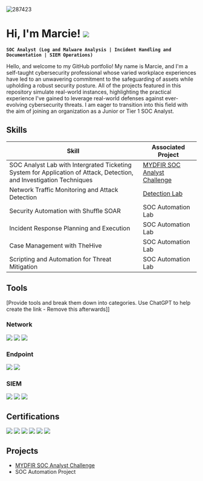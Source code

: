 ![287423](https://github.com/user-attachments/assets/d972e208-329e-47d8-98ad-a7bf5c854292) 

# Hi, I'm Marcie! <a href="https://linkedin.com/in/marcie-tolbert"><img src="https://img.shields.io/badge/-LinkedIn-0072b1?&style=for-the-badge&logo=linkedin&logoColor=white" /></a>

**`SOC Analyst (Log and Malware Analysis | Incident Handling and Documentation | SIEM Operations)`**

Hello, and welcome to my GitHub portfolio! My name is Marcie, and I'm a self-taught cybersecurity professional whose varied workplace experiences have led to an unwavering commitment to the safeguarding of assets while upholding a robust security posture. All of the projects featured in this repository simulate real-world instances, highlighting the practical experience I've gained to leverage real-world defenses against ever-evolving cybersecurity threats. I am eager to transition into this field with the aim of joining an organization as a Junior or Tier 1 SOC Analyst.

## Skills

| Skill                                         | Associated Project         |
|-----------------------------------------------|----------------------------|
| SOC Analyst Lab with Intergrated Ticketing System for Application of Attack, Detection, and Investigation Techniques | <a href="https://github.com/marcietolbert/MYDFIR-SOC-Analyst-Challenge">MYDFIR SOC Analyst Challenge</a>|
| Network Traffic Monitoring and Attack Detection | <a href="https://google.com">Detection Lab</a>|
| Security Automation with Shuffle SOAR         | SOC Automation Lab|
| Incident Response Planning and Execution      | SOC Automation Lab|
| Case Management with TheHive                  | SOC Automation Lab|
| Scripting and Automation for Threat Mitigation | SOC Automation Lab|

## Tools
[Provide tools and break them down into categories. Use ChatGPT to help create the link - Remove this afterwards]]

### Network
<div>
    <img src="https://img.shields.io/badge/-Wireshark-1679A7?&style=for-the-badge&logo=Wireshark&logoColor=white" />
    <img src="https://img.shields.io/badge/-Suricata-EF3B2D?&style=for-the-badge&logo=Suricata&logoColor=white" />
    <img src="https://img.shields.io/badge/-Zeek-777BB4?&style=for-the-badge&logo=Zeek&logoColor=white" />
</div>

### Endpoint
<div>
    <img src="https://img.shields.io/badge/-Microsoft_Defender_for_Endpoint-00A4EF?&style=for-the-badge&logo=Microsoft&logoColor=white" />
    <img src="https://img.shields.io/badge/-Velociraptor-4B275F?&style=for-the-badge&logo=Velociraptor&logoColor=white" />
</div>

### SIEM
<div>
    <img src="https://img.shields.io/badge/-Microsoft_Sentinel-0078D4?&style=for-the-badge&logo=Microsoft&logoColor=white" />
    <img src="https://img.shields.io/badge/-Splunk-000000?&style=for-the-badge&logo=Splunk&logoColor=white" />
    <img src="https://img.shields.io/badge/-Elastic-005571?&style=for-the-badge&logo=Elastic&logoColor=white" />
</div>

## Certifications
<div>
<img src="https://img.shields.io/badge/-CySA%2B-006400?&style=for-the-badge&logo=CompTIA&logoColor=white" />
<img src="https://img.shields.io/badge/-Security%2B-FF0000?&style=for-the-badge&logo=CompTIA&logoColor=white" />
<img src="https://img.shields.io/badge/-Network%2B-007ACC?&style=for-the-badge&logo=CompTIA&logoColor=white" />
<img src="https://img.shields.io/badge/-A%2B-4D4D4D?&style=for-the-badge&logo=CompTIA&logoColor=white" />
<img src="https://img.shields.io/badge/-CDSA-006400?&style=for-the-badge&logoColor=white" />
<img src="https://img.shields.io/badge/-CCD-000080?&style=for-the-badge&logoColor=white" />
</div>

## Projects
- <a href="https://github.com/marcietolbert/MYDFIR-SOC-Analyst-Challenge">MYDFIR SOC Analyst Challenge</a>
- SOC Automation Project
